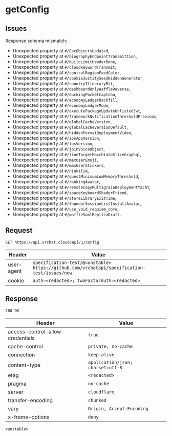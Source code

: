 # getConfig

## Issues
Response schema mismatch:
* Unexpected property at ``#/EacObjectsUpdated``,
* Unexpected property at ``#/biographyEndpointTransmittion``,
* Unexpected property at ``#/buildLimitHeaderBone``,
* Unexpected property at ``#/cloudKeywordTransmit``,
* Unexpected property at ``#/controlRegionFeedColor``,
* Unexpected property at ``#/cookieJustifySeedHiddenGenerator``,
* Unexpected property at ``#/countryItineraryRtt``,
* Unexpected property at ``#/dashboardOnlyWaffleReverse``,
* Unexpected property at ``#/duckingPocketCaptcha``,
* Unexpected property at ``#/economyLedgerBackfill``,
* Unexpected property at ``#/economyLedgerMode``,
* Unexpected property at ``#/executePackageUpdateUnlistedJwt``,
* Unexpected property at ``#/frameworkNotificationThresholdPrevious``,
* Unexpected property at ``#/globalCacheVersion``,
* Unexpected property at ``#/globalCacheVersionDefault``,
* Unexpected property at ``#/hiddenFormatDeploymentVideo``,
* Unexpected property at ``#/iosAppVersion``,
* Unexpected property at ``#/iosVersion``,
* Unexpected property at ``#/joinVoiceObject``,
* Unexpected property at ``#/lineTargetMacchiatoSliceGraphql``,
* Unexpected property at ``#/maxUserEmoji``,
* Unexpected property at ``#/maxUserStickers``,
* Unexpected property at ``#/ninkilim``,
* Unexpected property at ``#/questMinimumLowMemoryThreshold``,
* Unexpected property at ``#/rankingAvatar``,
* Unexpected property at ``#/remoteCopyMultigrainDeploymentYacht``,
* Unexpected property at ``#/spaceKeyboardShaderFriend``,
* Unexpected property at ``#/storeLibraryExitTime``,
* Unexpected property at ``#/thunderSessionListInstallAvatar``,
* Unexpected property at ``#/use_void_requiem_core``,
* Unexpected property at ``#/waffleSamlReplicaDraft``.
## Request
`GET https://api.vrchat.cloud/api/1/config`

| Header | Value |
| ------ | ----- |
| user-agent | `specification-test/@<unstable> https://github.com/vrchatapi/specification-test/issues/new` |
| cookie | `auth=<redacted>; twoFactorAuth=<redacted>` |


## Response
`200 OK`

| Header | Value |
| ------ | ----- |
| access-control-allow-credentials | `true` |
| cache-control | `private, no-cache` |
| connection | `keep-alive` |
| content-type | `application/json; charset=utf-8` |
| etag | `<redacted>` |
| pragma | `no-cache` |
| server | `cloudflare` |
| transfer-encoding | `chunked` |
| vary | `Origin, Accept-Encoding` |
| x-frame-options | `deny` |

```jsonc
<unstable>
```
